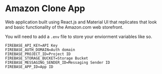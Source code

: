 # Amazon Clone App

Web application built using React.js and Material UI that replicates
that look and basic functionality of the Amazon.com web storefront.

You will need to add a `.env` file to store your enviorment variables like so.

```
FIREBASE_API_KEY=API Key
FIREBASE_AUTH_DOMAIN=Auth domain
FIREBASE_PROJECT_ID=Project ID
FIREBASE_STORAGE_BUCKET=Storage Bucket
FIREBASE_MESSAGING_SENDER_ID=Messaging Sender ID
FIREBASE_APP_ID=App ID
```
